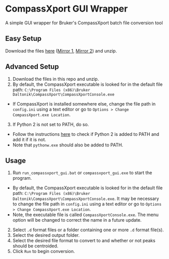 # CompassXport GUI Wrapper

A simple GUI wrapper for Bruker's CompassXport batch file conversion tool

## Easy Setup
Download the files [here](https://github.com/gtluu/compassxport_gui/releases) ([Mirror 1](https://github.com/gtluu/compassxport_gui/raw/master/exe/compassxport_gui.zip), [Mirror 2](https://mega.nz/file/Cs5CnaCD#NXSk4vjT1ZXoCQRLTP3F_61NxJqTc56-X3es9HIlKg0)) and unzip.

## Advanced Setup
1. Download the files in this repo and unzip.
2. By default, the CompassXport executable is looked for in the default file path: ```C:\Program Files (x86)\Bruker Daltonik\CompassXport\CompassXportConsole.exe```
  - If CompassXport is installed somewhere else, change the file path in ```config.ini``` using a text editor or go to ```Options > Change CompassXport.exe Location```.
3. If Python 2 is not set to PATH, do so.
  - Follow the instructions [here](https://gtluu.github.io/blanka/documentation/installation/index.html) to check if Python 2 is added to PATH and add it if it is not.
  - Note that ```pythonw.exe``` should also be added to PATH.

## Usage
1. Run ```run_compassxport_gui.bat``` or ```compassxport_gui.exe``` to start the program.
  - By default, the CompassXport executable is looked for in the default file path: ```C:\Program Files (x86)\Bruker Daltonik\CompassXport\CompassXportConsole.exe```. It may be necessary to change the file path in ```config.ini``` using a text editor or go to ```Options > Change CompassXport.exe Location```.
  - Note, the executable file is called ```CompassXportConsole.exe```. The menu option will be changed to correct the name in a future update.

2. Select ```.d``` format files or a folder containing one or more ```.d``` format file(s).
3. Select the desired output folder.
4. Select the desired file format to convert to and whether or not peaks should be centroided.
5. Click ```Run``` to begin conversion.
